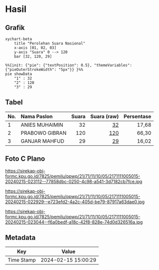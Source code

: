 # Hasil

## Grafik

```mermaid
xychart-beta
    title "Perolehan Suara Nasional"
    x-axis [01, 02, 03]
    y-axis "Suara" 0 --> 120
    bar [32, 120, 29]
```

```mermaid
%%{init: {"pie": {"textPosition": 0.5}, "themeVariables": {"pieOuterStrokeWidth": "5px"}} }%%
pie showData
    "1" : 32
    "2" : 120
    "3" : 29
```

## Tabel

| No. | Nama Paslon    | Suara | Suara (raw) | Persentase |
|:--- |:-------------- | -----:| -----------:| ----------:|
| 1   | ANIES MUHAIMIN | 32    | [32][p-1]   | 17,68      |
| 2   | PRABOWO GIBRAN | 120   | [120][p-2]  | 66,30      |
| 3   | GANJAR MAHFUD  | 29    | [29][p-3]   | 16,02      |


[p-1]: https://github.com/gigit-pemilu/pemilu-2024/blob/main/pilpres/hitung-suara/sub/21-kepulauan-riau/sub/71-kota-batam/sub/11-sagulung/sub/1005-sungai-langkai/sub/015-tps/sub/paslon-1.txt
[p-2]: https://github.com/gigit-pemilu/pemilu-2024/blob/main/pilpres/hitung-suara/sub/21-kepulauan-riau/sub/71-kota-batam/sub/11-sagulung/sub/1005-sungai-langkai/sub/015-tps/sub/paslon-2.txt
[p-3]: https://github.com/gigit-pemilu/pemilu-2024/blob/main/pilpres/hitung-suara/sub/21-kepulauan-riau/sub/71-kota-batam/sub/11-sagulung/sub/1005-sungai-langkai/sub/015-tps/sub/paslon-3.txt

## Foto C Plano

https://sirekap-obj-formc.kpu.go.id/7825/pemilu/ppwp/21/71/11/10/05/2171111005015-20240215-023112--77858dbc-0250-4c98-a541-3d7182cb7fce.jpg

https://sirekap-obj-formc.kpu.go.id/7825/pemilu/ppwp/21/71/11/10/05/2171111005015-20240215-022929--e723efd2-4a2c-405d-be79-87917a63dae0.jpg

https://sirekap-obj-formc.kpu.go.id/7825/pemilu/ppwp/21/71/11/10/05/2171111005015-20240215-023044--f6a0bedf-a18c-42f8-828e-74d0d326516a.jpg


## Metadata

| Key        | Value               |
| ---------- | ------------------- |
| Time Stamp | 2024-02-15 15:00:29 |



